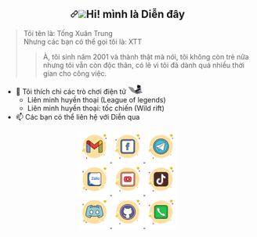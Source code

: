 <article class="markdown-body entry-content container-lg f5" itemprop="text"><h2 align="center" dir="auto"><a id="user-content-hi-mình-là-Camta-đây" class="anchor" aria-hidden="true" href="#hi-mình-là-diễn-đây"><svg class="octicon octicon-link" viewBox="0 0 16 16" version="1.1" width="16" height="16" aria-hidden="true"><path fill-rule="evenodd" d="M7.775 3.275a.75.75 0 001.06 1.06l1.25-1.25a2 2 0 112.83 2.83l-2.5 2.5a2 2 0 01-2.83 0 .75.75 0 00-1.06 1.06 3.5 3.5 0 004.95 0l2.5-2.5a3.5 3.5 0 00-4.95-4.95l-1.25 1.25zm-4.69 9.64a2 2 0 010-2.83l2.5-2.5a2 2 0 012.83 0 .75.75 0 001.06-1.06 3.5 3.5 0 00-4.95 0l-2.5 2.5a3.5 3.5 0 004.95 4.95l1.25-1.25a.75.75 0 00-1.06-1.06l-1.25 1.25a2 2 0 01-2.83 0z"></path></svg></a><a target="_blank" rel="noopener noreferrer" href="https://raw.githubusercontent.com//dieenx/dieenx/main/README/wave.gif?raw=true"><img src="https://raw.githubusercontent.com//dieenx/dieenx/main/README/wave.gif?raw=true" width="25px" style="max-width: 100%;"></a>Hi! mình là Diễn đây
</h2>
<blockquote>
<p dir="auto">Tôi tên là: Tống Xuân Trung <br>
Nhưng các bạn có thể gọi tôi là: XTT <br></p>
<blockquote>
<p dir="auto">À, tôi sinh năm 2001 và thành thật mà nói, tôi không còn trẻ nữa nhưng tôi vẫn còn độc thân, có lẽ vì tôi đã dành quá nhiều thời gian cho công việc.<br></p>
</blockquote>
</blockquote>
<ul dir="auto">
<li><g-emoji class="g-emoji" alias="eyes" fallback-src="https://github.githubassets.com/images/icons/emoji/unicode/1f440.png">👀</g-emoji> Tôi thích chi các trò chơi điện tử <a target="_blank" rel="noopener noreferrer" href="https://raw.githubusercontent.com//dieenx/dieenx/main/README/catcode.gif?raw=true"><img height="20px" src="https://raw.githubusercontent.com//dieenx/dieenx/main/README/catcode.gif?raw=true" style="max-width: 100%;"></a>
<ul dir="auto">
<li>Liên minh huyền thoại (League of legends)</li>
<li>Liên minh huyền thoại: tốc chiến (Wild rift)</li>
</ul>
</li>
<li><g-emoji class="g-emoji" alias="mailbox" fallback-src="https://github.githubassets.com/images/icons/emoji/unicode/1f4eb.png">📫</g-emoji> Các bạn có thể liên hệ với Diễn qua</li>
</ul>
<p align="center" dir="auto">
  <a href="mailto:id.tranquangdien@gmail.com">
    <img height="64px" src="https://raw.githubusercontent.com/dieenx/dieenx/main/icons/gmail.svg" style="max-width: 100%;">
  </a>
  <a href="https://www.facebook.com/tqdien.vn" rel="nofollow">
    <img height="64px" src="https://raw.githubusercontent.com/dieenx/dieenx/main/icons/facebook.svg" style="max-width: 100%;">
  </a>
  <a href="https://dieenx.github.io/dieenx/" rel="nofollow">
    <img height="64px" src="https://raw.githubusercontent.com/dieenx/dieenx/main/icons/telegram-app.svg" style="max-width: 100%;">
  </a>
<br>
  <a href="https://dieenx.github.io/dieenx/" rel="nofollow">
    <img height="64px" src="https://raw.githubusercontent.com/dieenx/dieenx/main/icons/zalo.svg" style="max-width: 100%;">
  </a>
  <a href="https://www.youtube.com/channel/UC92uzcOv6ThxrD5AYhN6ktQ?sub_confirmation=1" rel="nofollow">
    <img height="64px" src="https://raw.githubusercontent.com/dieenx/dieenx/main/icons/youtube.svg" style="max-width: 100%;">
  </a>
  <a href="https://dieenx.github.io/dieenx/" rel="nofollow">
    <img height="64px" src="https://raw.githubusercontent.com/dieenx/dieenx/main/icons/tiktok.svg" style="max-width: 100%;">
  </a>
<br>
   <a href="https://dieenx.github.io/dieenx/" rel="nofollow">
    <img height="64px" src="https://raw.githubusercontent.com/dieenx/dieenx/main/icons/discord.svg" style="max-width: 100%;">
  </a>
  <a href="https://dieenx.github.io/dieenx/" rel="nofollow">
    <img height="64px" src="https://raw.githubusercontent.com/dieenx/dieenx/main/icons/github.svg" style="max-width: 100%;">
  </a>
  <a href="https://dieenx.github.io/dieenx/" rel="nofollow">
    <img height="64px" src="https://raw.githubusercontent.com/dieenx/dieenx/main/icons/phone.svg" style="max-width: 100%;">
  </a>
</p></article>
